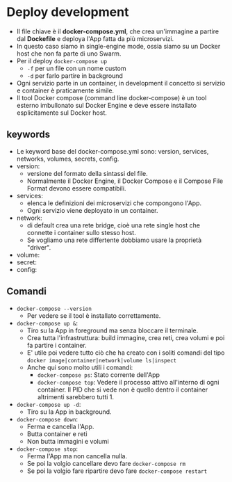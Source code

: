 # Deploy development
* Il file chiave è il __docker-compose.yml__, che crea un'immagine a partire dal __Dockefile__ e deploya l'App fatta da più microservizi.
* In questo caso siamo in single-engine mode, ossia siamo su un Docker host che non fa parte di uno Swarm.
* Per il deploy `docker-compose up`
    * `-f` per un file con un nome custom
    * `-d` per farlo partire in background
* Ogni servizio parte in un container, in development il concetto si servizio e container è praticamente simile.
* Il tool Docker compose (command line docker-compose) è un tool esterno imbullonato sul Docker Engine e deve essere installato esplicitamente sul Docker host.

## keywords
* Le keyword base del docker-compose.yml sono: version, services, networks, volumes, secrets, config.
* version: 
  * versione del formato della sintassi del file. 
  * Normalmente il Docker Engine, il Docker Compose e il Compose File Format devono essere compatibili.
* services: 
  * elenca le definizioni dei microservizi che compongono l'App. 
  * Ogni servizio viene deployato in un container.
* network: 
  * di default crea una rete bridge, cioè una rete single host che connette i container sullo stesso host. 
  * Se vogliamo una rete differtente dobbiamo usare la proprietà "driver".
* volume:
* secret:
* config:

## Comandi
* `docker-compose --version`
  * Per vedere se il tool è installato correttamente.
* `docker-compose up &`:
  * Tiro su la App in foreground ma senza bloccare il terminale.
  * Crea tutta l'infrastruttura: build immagine, crea reti, crea volumi e poi fa partire i container.
  * E' utile poi vedere tutto ciò che ha creato con i soliti comandi del tipo `docker image|container|network|volume ls|inspect`
  * Anche qui sono molto utili i comandi:
    * `docker-compose ps`: Stato corrente dell'App
    * `docker-compose top`: Vedere il processo attivo all'interno di ogni container. Il PID che si vede non è quello dentro il container altrimenti sarebbero tutti 1.
* `docker-compose up -d`:
  * Tiro su la App in background.
* `docker-compose down`:
  * Ferma e cancella l'App.
  * Butta container e reti
  * Non butta immagini e volumi
* `docker-compose stop`:
  * Ferma l'App ma non cancella nulla.
  * Se poi la volgio cancellare devo fare `docker-compose rm`
  * Se poi la volgio fare ripartire devo fare `docker-compose restart`